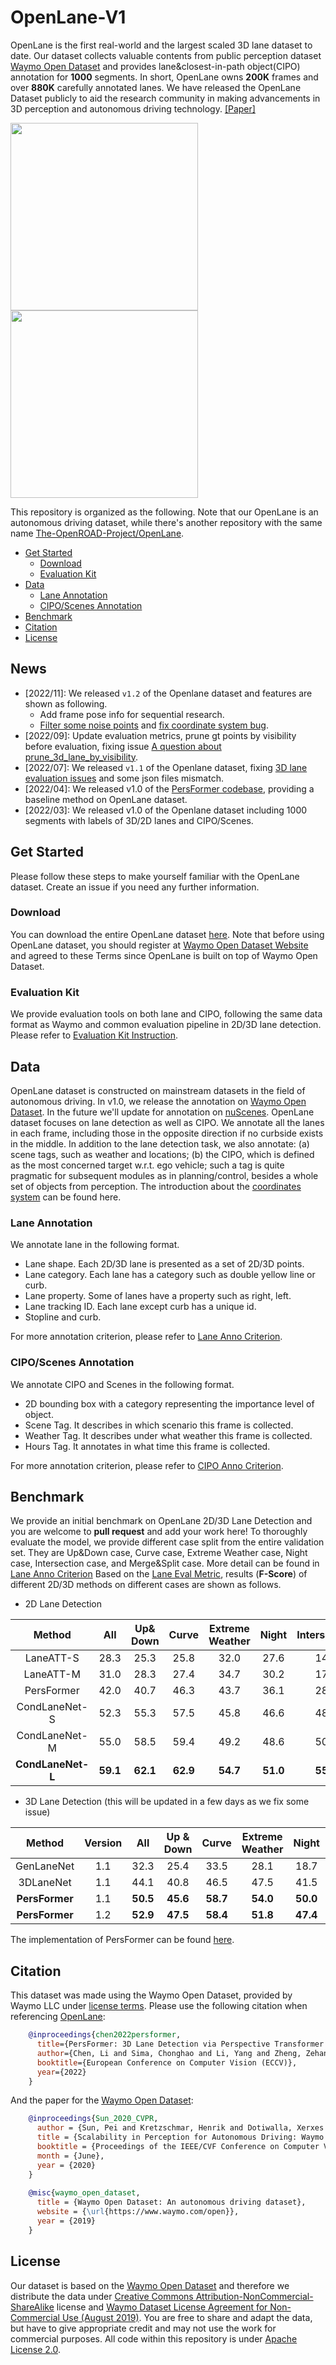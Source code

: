 # OpenLane-V1
OpenLane is the first real-world and the largest scaled 3D lane dataset to date. Our dataset collects valuable contents from public perception dataset [Waymo Open Dataset](https://waymo.com/open/data/perception/) and provides lane&closest-in-path object(CIPO) annotation for **1000** segments. In short, OpenLane owns **200K** frames and over **880K** carefully annotated lanes. We have released the OpenLane Dataset publicly to aid the research community in making advancements in 3D perception and autonomous driving technology.  [[Paper]](https://arxiv.org/abs/2203.11089)

<img src="imgs/overview.jpg"  height = "300"  /><img src="imgs/overview.gif"  height = "300" />

This repository is organized as the following. Note that our OpenLane is an autonomous driving dataset, while there's another repository with the same name [The-OpenROAD-Project/OpenLane](https://github.com/The-OpenROAD-Project/OpenLane). 
- [Get Started](#get-started)
  - [Download](#download)
  - [Evaluation Kit](#evaluation-kit)
- [Data](#data)
  - [Lane Annotation](#lane-annotation)
  - [CIPO/Scenes Annotation](#ciposcenes-annotation)
- [Benchmark](#benchmark)
- [Citation](#citation)
- [License](#license)

## News
- [2022/11]: We released `v1.2` of the Openlane dataset and features are shown as following.
  - Add frame pose info for sequential research. 
  - [Filter some noise points](https://github.com/OpenPerceptionX/OpenLane/issues/23) and [fix coordinate system bug](https://github.com/OpenPerceptionX/OpenLane/issues/31).
- [2022/09]: Update evaluation metrics, prune gt points by visibility before evaluation, fixing issue [A question about prune_3d_lane_by_visibility](https://github.com/OpenPerceptionX/OpenLane/issues/18).           
- [2022/07]: We released `v1.1` of the Openlane dataset, fixing [3D lane evaluation issues](https://github.com/OpenPerceptionX/OpenLane/issues/15) and some json files mismatch.
- [2022/04]: We released v1.0 of the [PersFormer codebase](https://github.com/OpenPerceptionX/PersFormer_3DLane), providing a baseline method on OpenLane dataset.
- [2022/03]: We released v1.0 of the Openlane dataset including 1000 segments with labels of 3D/2D lanes and CIPO/Scenes.
  
## Get Started
Please follow these steps to make yourself familiar with the OpenLane dataset. Create an issue if you need any further information.
### Download
You can download the entire OpenLane dataset [here](data/README.md). Note that before using OpenLane dataset, you should register at [Waymo Open Dataset Website](waymo.com/open) and agreed to these Terms since OpenLane is built on top of Waymo Open Dataset.

### Evaluation Kit
We provide evaluation tools on both lane and CIPO, following the same data format as Waymo and common evaluation pipeline in 2D/3D lane detection. Please refer to [Evaluation Kit Instruction](eval/README.md).
  
## Data
OpenLane dataset is constructed on mainstream datasets in the field of autonomous driving. In v1.0, we release the annotation on [Waymo Open Dataset](https://waymo.com/open/data/perception/). In the future we'll update for annotation on [nuScenes](https://www.nuscenes.org/nuscenes). 
OpenLane dataset focuses on lane detection as well as CIPO. We annotate all the lanes in each frame, including those in the opposite direction if no curbside exists in the middle. In addition to the lane detection task, we also annotate: (a) scene tags, such as weather and locations; (b) the CIPO, which is defined as the most concerned target w.r.t. ego vehicle; such a tag is quite pragmatic for subsequent modules as in planning/control, besides a whole set of objects from perception. The introduction about the [coordinates system](./data/Coordinate_Sys.md) can be found here. 

### Lane Annotation
We annotate lane in the following format.
- Lane shape. Each 2D/3D lane is presented as a set of 2D/3D points.
- Lane category. Each lane has a category such as double yellow line or curb.
- Lane property. Some of lanes have a property such as right, left.
- Lane tracking ID. Each lane except curb has a unique id. 
- Stopline and curb.

For more annotation criterion, please refer to [Lane Anno Criterion](anno_criterion/Lane/README.md).

### CIPO/Scenes Annotation
We annotate CIPO and Scenes in the following format.
- 2D bounding box with a category representing the importance level of object. 
- Scene Tag. It describes in which scenario this frame is collected.
- Weather Tag. It describes under what weather this frame is collected.
- Hours Tag. It annotates in what time this frame is collected.

For more annotation criterion, please refer to [CIPO Anno Criterion](anno_criterion/CIPO/README.md).
  
## Benchmark
We provide an initial benchmark on OpenLane 2D/3D Lane Detection and you are welcome to **pull request** and add your work here! To thoroughly evaluate the model, we provide different case split from the entire validation set. They are Up&Down case, Curve case, Extreme Weather case, Night case, Intersection case, and Merge&Split case. More detail can be found in [Lane Anno Criterion](anno_criterion/Lane/README.md)
Based on the [Lane Eval Metric](eval/LANE_evaluation/README.md), results (**F-Score**) of different 2D/3D methods on different cases are shown as follows. 
- 2D Lane Detection 
  
| Method     | All  | Up&<br>Down | Curve | Extreme<br>Weather | Night | Intersection | Merge&<br>Split |
| :----:     |:----:|:----:|:----:|:----:|:----:|:----:|:----:|
| LaneATT-S  | 28.3 | 25.3 | 25.8 | 32.0 | 27.6 | 14.0 | 24.3 | 
| LaneATT-M  | 31.0 | 28.3 | 27.4 | 34.7 | 30.2 | 17.0 | 26.5 | 
| PersFormer | 42.0 | 40.7 | 46.3 | 43.7 | 36.1 | 28.9 | 41.2 |  
| CondLaneNet-S | 52.3 | 55.3 | 57.5 | 45.8 | 46.6 | 48.4 | 45.5 | 
| CondLaneNet-M | 55.0 | 58.5 | 59.4 | 49.2 | 48.6 | 50.7 | 47.8 | 
|**CondLaneNet-L**|**59.1**|**62.1**|**62.9**|**54.7**|**51.0**|**55.7**|**52.3**|  

- 3D Lane Detection  (this will be updated in a few days as we fix some issue)
  
| Method     |Version| All  | Up &<br>Down | Curve | Extreme<br>Weather | Night | Intersection | Merge&<br>Split |  Best model |x-c|x-f|z-c|z-f|Category Accuracy|
| :----:     |:----:|:----:|:----:|:----:|:----:|:----:|:----:|:----:|:----:|:----:|:----:|:----:|:----:|:----:|
| GenLaneNet |1.1| 32.3 | 25.4 | 33.5 | 28.1 | 18.7 | 21.4 | 31.0 |    [model](https://docs.google.com/forms/d/e/1FAIpQLScLRUvr14taMIZzGZs7ZDRIOchPQQ50rdIWyipQeRl2bsO9dQ/viewform?usp=sharing)    |0.593| 0.494|0.140|0.195|/|
| 3DLaneNet  |1.1| 44.1 | 40.8 | 46.5 | 47.5 | 41.5 | 32.1 | 41.7 |    -    | -|-| -|-|-|
|**PersFormer**|1.1|**50.5**|**45.6**|**58.7**|**54.0**|**50.0**|**41.6**|**53.1**|[model](https://drive.google.com/file/d/1TwjmFB3p3luCG8ytZ4MEI-TMoDT2Vn3G/view?usp=share_link)  | 0.319|0.325|0.112|0.141|89.51|
|**PersFormer**|1.2|**52.9**|**47.5**|**58.4**|**51.8**|**47.4**|**42.1**|**50.9**|[model](https://drive.google.com/file/d/1jtDfnxcNNbefgpYGfue1XlvcvtmfPZj7/view?usp=share_link)  | 0.291|0.294| 0.080|0.116|89.24|

The implementation of PersFormer can be found [here](https://github.com/OpenPerceptionX/PersFormer_3DLane).

## Citation
This dataset was made using the Waymo Open Dataset, provided by Waymo LLC under [license terms](waymo.com/open). 
Please use the following citation when referencing [OpenLane](https://arxiv.org/abs/2203.11089):
```bibtex
    @inproceedings{chen2022persformer,
      title={PersFormer: 3D Lane Detection via Perspective Transformer and the OpenLane Benchmark},
      author={Chen, Li and Sima, Chonghao and Li, Yang and Zheng, Zehan and Xu, Jiajie and Geng, Xiangwei and Li, Hongyang and He, Conghui and Shi, Jianping and Qiao, Yu and Yan, Junchi},
      booktitle={European Conference on Computer Vision (ECCV)},
      year={2022}
    }
```
And the paper for the [Waymo Open Dataset](https://waymo.com/open/data/perception/):
```bibtex
    @inproceedings{Sun_2020_CVPR, 
      author = {Sun, Pei and Kretzschmar, Henrik and Dotiwalla, Xerxes and Chouard, Aurelien and Patnaik, Vijaysai and Tsui, Paul and Guo, James and Zhou, Yin and Chai, Yuning and Caine, Benjamin and Vasudevan, Vijay and Han, Wei and Ngiam, Jiquan and Zhao, Hang and Timofeev, Aleksei and Ettinger, Scott and Krivokon, Maxim and Gao, Amy and Joshi, Aditya and Zhang, Yu and Shlens, Jonathon and Chen, Zhifeng and Anguelov, Dragomir}, 
      title = {Scalability in Perception for Autonomous Driving: Waymo Open Dataset}, 
      booktitle = {Proceedings of the IEEE/CVF Conference on Computer Vision and Pattern Recognition (CVPR)}, 
      month = {June}, 
      year = {2020}
    }
    
    @misc{waymo_open_dataset, 
      title = {Waymo Open Dataset: An autonomous driving dataset}, 
      website = {\url{https://www.waymo.com/open}}, 
      year = {2019} 
    }
```

## License
Our dataset is based on the [Waymo Open Dataset](https://waymo.com/open/data/perception/) and therefore we distribute the data under [Creative Commons Attribution-NonCommercial-ShareAlike](https://creativecommons.org/licenses/by-nc-sa/4.0/) license and [Waymo Dataset License Agreement for Non-Commercial Use (August 2019)](https://waymo.com/open/terms/). You are free to share and adapt the data, but have to give appropriate credit and may not use the work for commercial purposes.
All code within this repository is under [Apache License 2.0](https://www.apache.org/licenses/LICENSE-2.0).
